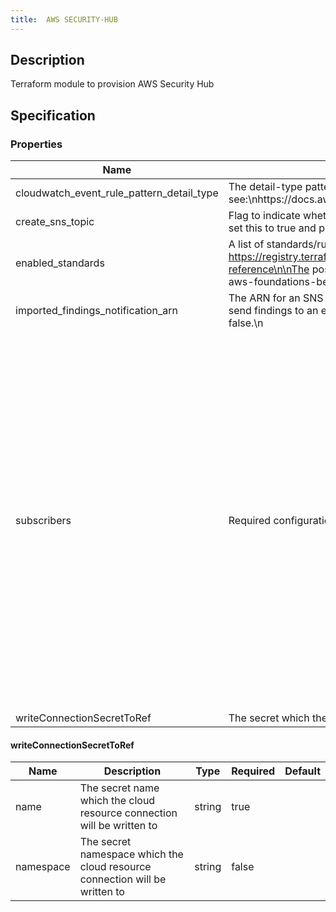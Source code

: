 ```yaml
---
title:  AWS SECURITY-HUB
---
```


## Description

Terraform module to provision AWS Security Hub

## Specification


### Properties

 Name | Description | Type | Required | Default 
 ------------ | ------------- | ------------- | ------------- | ------------- 
 cloudwatch_event_rule_pattern_detail_type | The detail-type pattern used to match events that will be sent to SNS. \n\nFor more information, see:\nhttps://docs.aws.amazon.com/AmazonCloudWatch/latest/events/CloudWatchEventsandEventPatterns.html\n | string | false |  
 create_sns_topic | Flag to indicate whether an SNS topic should be created for notifications\n\nIf you want to send findings to a new SNS topic, set this to true and provide a valid configuration for subscribers\n | bool | false |  
 enabled_standards | A list of standards/rulesets to enable\n\nSee https://registry.terraform.io/providers/hashicorp/aws/latest/docs/resources/securityhub_standards_subscription#argument-reference\n\nThe possible values are:\n\n  - standards/aws-foundational-security-best-practices/v/1.0.0\n  - ruleset/cis-aws-foundations-benchmark/v/1.2.0\n  - standards/pci-dss/v/3.2.1\n | list(any) | false |  
 imported_findings_notification_arn | The ARN for an SNS topic to send findings notifications to. This is only used if create_sns_topic is false.\n\nIf you want to send findings to an existing SNS topic, set the value of this to the ARN of the existing topic and set \ncreate_sns_topic to false.\n | string | false |  
 subscribers | Required configuration for subscibres to SNS topic. | map(object({\n    protocol = string\n    # The protocol to use. The possible values for this are: sqs, sms, lambda, application. (http or https are partially supported, see below) (email is an option but is unsupported, see below).\n    endpoint = string\n    # The endpoint to send data to, the contents will vary with the protocol. (see below for more information)\n    endpoint_auto_confirms = bool\n    # Boolean indicating whether the end point is capable of auto confirming subscription e.g., PagerDuty (default is false)\n    raw_message_delivery = bool\n    # Boolean indicating whether or not to enable raw message delivery (the original message is directly passed, not wrapped in JSON with the original message in the message property) (default is false)\n  })) | false |  
 writeConnectionSecretToRef | The secret which the cloud resource connection will be written to | [writeConnectionSecretToRef](#writeConnectionSecretToRef) | false |  


#### writeConnectionSecretToRef

 Name | Description | Type | Required | Default 
 ------------ | ------------- | ------------- | ------------- | ------------- 
 name | The secret name which the cloud resource connection will be written to | string | true |  
 namespace | The secret namespace which the cloud resource connection will be written to | string | false |  
